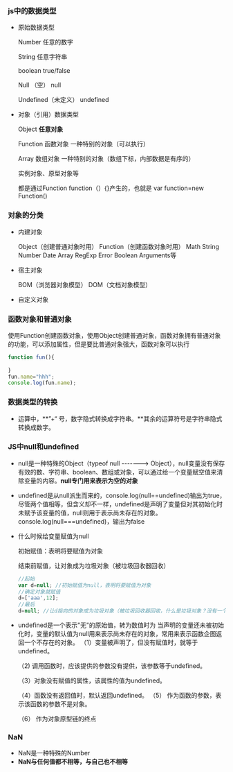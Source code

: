 ### js中的数据类型

* 原始数据类型

  Number  任意的数字

  String   任意字符串

  boolean   true/false 

  Null （空） null

  Undefined（未定义） undefined

* 对象（引用）数据类型

  Object  **任意对象**
  
  Function   函数对象    一种特别的对象（可以执行）
  
  Array  数组对象    一种特别的对象（数组下标，内部数据是有序的）
  
  实例对象、原型对象等
  
  都是通过Function function（）{}产生的，也就是 var function=new Function()

### 对象的分类

* 内建对象

  Object（创建普通对象时用）  Function（创建函数对象时用）  Math String Number Date Array RegExp Error Boolean Arguments等

* 宿主对象

  BOM（浏览器对象模型） DOM（文档对象模型）

* 自定义对象

### 函数对象和普通对象

使用Function创建函数对象，使用Object创建普通对象，函数对象拥有普通对象的功能，可以添加属性，但是要比普通对象强大，函数对象可以执行

```js
function fun(){
		
}
fun.name="hhh";
console.log(fun.name);
```



### 数据类型的转换

* 运算中，**”+“ 号，数字隐式转换成字符串。**其余的运算符号是字符串隐式转换成数字。

### JS中null和undefined

* null是一种特殊的Object（typeof null  ------->  Object），null变量没有保存有效的数、字符串、boolean、数组或对象，可以通过给一个变量赋空值来清除变量的内容。**null专门用来表示为空的对象**

* undefined是从null派生而来的，console.log(null==undefined)输出为true，尽管两个值相等，但含义却不一样，undefined是声明了变量但对其初始化时未赋予该变量的值，null则用于表示尚未存在的对象。console.log(null===undefined)，输出为false

* 什么时候给变量赋值为null

   初始赋值：表明将要赋值为对象

   结束前赋值，让对象成为垃圾对象（被垃圾回收器回收）

  ```js
  //起始
  var d=null; //初始赋值为null，表明将要赋值为对象
  //确定对象就赋值
  d=['aaa',12];
  //最后
  d=null; //让d指向的对象成为垃圾对象（被垃圾回收器回收，什么是垃圾对象？没有一个引用指向的时候就成为了垃圾对象）
  ```

* undefined是一个表示"无"的原始值，转为数值时为 当声明的变量还未被初始化时，变量的默认值为null用来表示尚未存在的对象，常用来表示函数企图返回一个不存在的对象。
  （1）变量被声明了，但没有赋值时，就等于undefined。 

  （2) 调用函数时，应该提供的参数没有提供，该参数等于undefined。 

  （3）对象没有赋值的属性，该属性的值为undefined。 

  （4）函数没有返回值时，默认返回undefined。 
  （5） 作为函数的参数，表示该函数的参数不是对象。 

  （6） 作为对象原型链的终点

### NaN

* NaN是一种特殊的Number
* **NaN与任何值都不相等，与自己也不相等**



